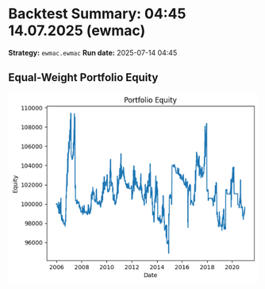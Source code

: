 # Backtest Summary: 04:45 14.07.2025 (ewmac)
**Strategy:** `ewmac.ewmac`
**Run date:** 2025-07-14 04:45

## Equal-Weight Portfolio Equity
![Portfolio Equity](portfolio/portfolio_equity.png)
